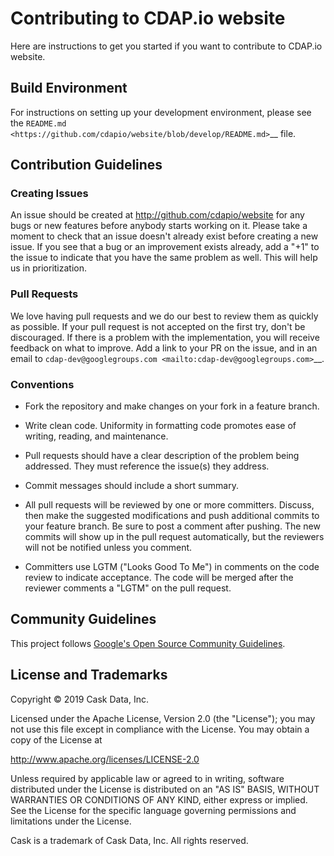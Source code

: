 # Contributing to CDAP.io website

Here are instructions to get you started if you want to contribute to CDAP.io website.

## Build Environment

For instructions on setting up your development environment, please see the
`README.md <https://github.com/cdapio/website/blob/develop/README.md>`__ file.

## Contribution Guidelines

### Creating Issues

An issue should be created at http://github.com/cdapio/website for any bugs or new features before anybody starts working on it. 
Please take a moment to check that an issue doesn't already exist before creating a new issue. 
If you see that a bug or an improvement exists already, add a "+1" to the issue to indicate that you have the same
problem as well. This will help us in prioritization.

### Pull Requests

We love having pull requests and we do our best to review them as quickly as possible. 
If your pull request is not accepted on the first try, don't be discouraged. 
If there is a problem with the implementation, you will receive feedback on what to improve.
Add a link to your PR on the issue, and in an email to `cdap-dev@googlegroups.com <mailto:cdap-dev@googlegroups.com>`__.

### Conventions

* Fork the repository and make changes on your fork in a feature branch.

* Write clean code. Uniformity in formatting code promotes ease of writing, reading, and maintenance.

* Pull requests should have a clear description of the problem being addressed.
  They must reference the issue(s) they address.

* Commit messages should include a short summary.

* All pull requests will be reviewed by one or more committers. Discuss, then make the
  suggested modifications and push additional commits to your feature branch. Be
  sure to post a comment after pushing. The new commits will show up in the pull
  request automatically, but the reviewers will not be notified unless you comment.

* Committers use LGTM ("Looks Good To Me") in comments on the code review to indicate acceptance.
  The code will be merged after the reviewer comments a "LGTM" on the pull request.

## Community Guidelines

This project follows
[Google's Open Source Community Guidelines](https://opensource.google.com/conduct/).

## License and Trademarks

Copyright © 2019 Cask Data, Inc.

Licensed under the Apache License, Version 2.0 (the "License"); you may not use this file except
in compliance with the License. You may obtain a copy of the License at

http://www.apache.org/licenses/LICENSE-2.0

Unless required by applicable law or agreed to in writing, software distributed under the
License is distributed on an "AS IS" BASIS, WITHOUT WARRANTIES OR CONDITIONS OF ANY KIND,
either express or implied. See the License for the specific language governing permissions
and limitations under the License.

Cask is a trademark of Cask Data, Inc. All rights reserved.
